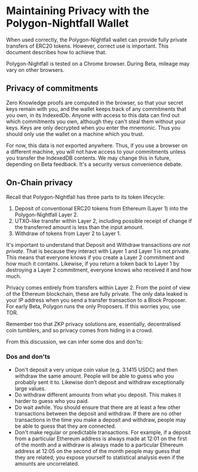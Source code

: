 # Maintaining Privacy with the Polygon-Nightfall Wallet

When used correctly, the Polygon-Nightfall wallet can provide fully private transfers
of ERC20 tokens. However, correct use is important. This document describes how to
achieve that.

Polygon-Nightfall is tested on a Chrome browser. During Beta, mileage may vary on
other browsers.

## Privacy of commitments

Zero Knowledge proofs are computed in the browser, so that your secret keys remain with you, and the
wallet keeps track of any commitments that you own, in its IndexedDb.
Anyone with access to this data can find out which commitments you own, although
they can't steal them without your keys. Keys are only decrypted when you enter the
mnemonic. Thus you should only use the wallet on a machine which you trust.

For now, this data is _not_ exported anywhere. Thus, if you use a browser on a different
machine, you will not have access to your commitments unless you transfer the IndexedDB
contents. We may change this in future, depending on Beta feedback. It's a security versus
convenience debate.

## On-Chain privacy

Recall that Polygon-Nightfall has three parts to its token lifecycle:

1. Deposit of conventional ERC20 tokens from Ethereum (Layer 1) into the Polygon-Nightfall
Layer 2.
2. UTXO-like transfer within Layer 2, including possible receipt of change if the
transferred amount is less than the input amount.
3. Withdraw of tokens from Layer 2 to Layer 1.

It's important to understand that Deposit and Withdraw transactions *are not private*. That is because
they interact with Layer 1 and Layer 1 is not private. This means that everyone knows if you
create a Layer 2 commitment and how much it contains. Likewise, if you return a token back
to Layer 1 by destroying a Layer 2 commitment, everyone knows who received it and how much.

Privacy comes entirely from transfers within Layer 2. From the point of view of the
Ethereum blockchain, these are fully private. The only data leaked is your IP address when
you send a transfer transaction to a Block Proposer. For early Beta, Polygon runs the
only Proposers. If this worries you, use TOR.

Remember too that ZKP privacy solutions are, essentially, decentralised coin tumblers, and so privacy
comes from hiding in a crowd.

From this discussion, we can infer some dos and don'ts:

### Dos and don'ts

- Don't deposit a very unique coin value (e.g. 3.1415 USDC) and then withdraw the same
amount. People will be able to guess who you probably sent it to. Likewise don't deposit and
withdraw exceptionally large values.
- Do withdraw different amounts from what you deposit. This makes it harder to guess who you paid.
- Do wait awhile. You should ensure that there are at least a few other transactions between the
deposit and withdraw. If there are no other transactions in the time you make a deposit and withdraw,
people may be able to guess that they are connected.
- Don't make regular or predictable transactions. For example, if a deposit from a particular Ethereum address is always
made at 12:01 on the first of the month and a withdraw is always made to a particular Ethereum
address at 12:05 on the second of the month people may guess that they are related;
 you expose yourself to statistical analysis even if the amounts are uncorrelated.
